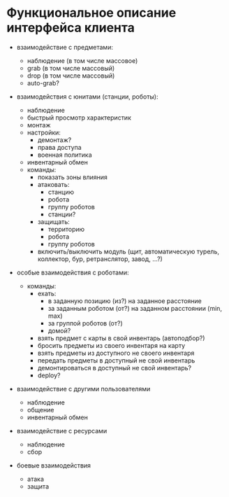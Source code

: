 ﻿# Функциональное описание интерфейса клиента

- взаимодействие с предметами:
	- наблюдение (в том числе массовое)
	- grab (в том числе массовый)
	- drop (в том числе массовый)
	- auto-grab?

- взаимодействия с юнитами (станции, роботы):
	- наблюдение
	- быстрый просмотр характеристик
	- монтаж
	- настройки:
		- демонтаж?
		- права доступа
		- военная политика
	- инвентарный обмен
	- команды:
		- показать зоны влияния
		- атаковать:
			- станцию
			- робота
			- группу роботов
			- станции?
		- защищать:
			- территорию
			- робота
			- группу роботов
		- включить/выключить модуль (щит, автоматическую турель, коллектор, бур, ретранслятор, завод, ...?)

- особые взаимодействия с роботами:
	- команды:
		- ехать:
			- в заданную позицию (из?) на заданное расстояние
			- за заданным роботом (от?) на заданном расстоянии (min, max)
			- за группой роботов (от?)
			- домой?
		- взять предмет с карты в свой инвентарь (автоподбор?)
		- бросить предметы из своего инвентаря на карту
		- взять предметы из доступного не своего инвентаря
		- передать предметы в доступный не свой инвентарь
		- демонтироваться в доступный не свой инвентарь?
		- deploy?

- взаимодействие с другими пользователями
	- наблюдение
	- общение
	- инвентарный обмен

- взаимодействие с ресурсами
	- наблюдение
	- сбор

- боевые взаимодействия
	- атака
	- защита
